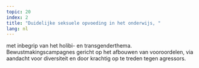 ```yaml
---
topic: 20
index: 2
title: "Duidelijke seksuele opvoeding in het onderwijs, "
lang: nl
---
```

met inbegrip van het holibi- en transgenderthema. Bewustmakingscampagnes
gericht op het afbouwen van vooroordelen, via aandacht voor diversiteit en
door krachtig op te treden tegen agressors.

